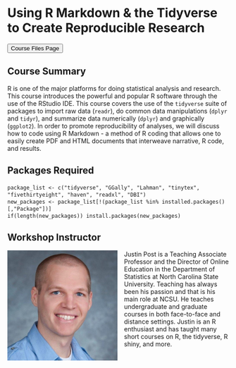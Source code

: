 # Using R Markdown & the Tidyverse to Create Reproducible Research

<a href = "https://jbpost2.github.io/R4Reproducibility/CourseFiles.html"><button type="button">Course Files Page</button></a> 

## Course Summary

R is one of the major platforms for doing statistical analysis and research.  This course introduces the powerful and popular R software through the use of the RStudio IDE.  This course covers the use of the `tidyverse` suite of packages to import raw data (`readr`), do common data manipulations (`dplyr` and `tidyr`), and summarize data numerically (`dplyr`) and graphically (`ggplot2`).  In order to promote reproducibility of analyses, we will discuss how to code using R Markdown - a method of R coding that allows one to easily create PDF and HTML documents that interweave narrative, R code, and results.  

## Packages Required

```
package_list <- c("tidyverse", "GGally", "Lahman", "tinytex", "fivethirtyeight", "haven", "readxl", "DBI")
new_packages <- package_list[!(package_list %in% installed.packages()[,"Package"])]
if(length(new_packages)) install.packages(new_packages)
```

## Workshop Instructor

<img src = "slides/img/justin_post.jpg" alt = "Justin Post's face from 10 years ago" style = "float:left; width:250px;margin-right:15px"> 

Justin Post is a Teaching Associate Professor and the Director of Online Education in the Department of Statistics at North Carolina State University. Teaching has always been his passion and that is his main role at NCSU. He teaches undergraduate and graduate courses in both face-to-face and distance settings.  Justin is an R enthusiast and has taught many short courses on R, the tidyverse, R shiny, and more.
